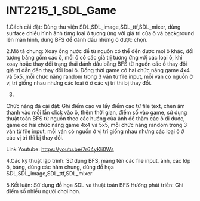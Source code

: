 # INT2215_1_SDL_Game
1.Cách cài đặt: Dùng thư viện SDL,SDL_image,SDL_ttf,SDL_mixer, dùng surface chiếu hình ảnh từng loại ô tương ứng với giá trị của ô và background lên màn hình, dùng BFS để đánh dấu những ô được chọn.

2.Mô tả chung: Xoay ống nước để từ nguồn có thể đến được mọi ô khác, đối tượng bảng gồm các ô, mỗi ô có các giá trị tương ứng với các loại ô, khi xoay hoặc thay đổi trạng thái đánh dấu bằng BFS từ nguồn các ô thay đổi giá trị dẫn đến thay đổi loại ô.
Đồng thời game có hai chức năng game 4x4 và 5x5, mỗi chức năng random trong 3 ván từ file input, mỗi ván có nguồn ở vị trí giống nhau nhưng các loại ô ở các vị trí thì bị thay đổi.

3.
Chức năng đã cài đặt: Ghi điểm cao và lấy điểm cao từ file text, chèn âm thanh vào mỗi lần click vào ô, thêm thời gian, điểm số vào game, sử dụng thuật toán BFS từ nguồn theo các hướng của ảnh để thăm các ô đi được, game có hai chức năng game 4x4 và 5x5, mỗi chức năng random trong 3 ván từ file input, mỗi ván có nguồn ở vị trí giống nhau nhưng các loại ô ở các vị trí thì bị thay đổi.

Link Youtube: https://youtu.be/7r64yKli0Ws

4.Các kỹ thuật lập trình: Sử dụng BFS, mảng tên các file input, ảnh, các lớp ô, bảng, dùng các hàm chung, dùng đồ họa SDL,SDL_image,SDL_ttf,SDL_mixer

5.Kết luận: Sử dụng đồ họa SDL và thuật toán BFS
Hướng phát triển: Ghi điểm số nhiều người chơi hơn.
